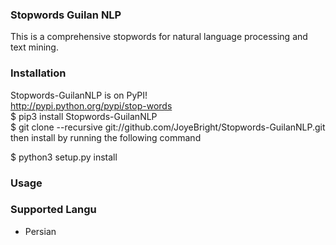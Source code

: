 ### Stopwords Guilan NLP

This is  a comprehensive stopwords for natural language processing and text mining.

### Installation

Stopwords-GuilanNLP is on PyPI!
<br>
http://pypi.python.org/pypi/stop-words
<br>
$ pip3 install Stopwords-GuilanNLP
<br>
$ git clone --recursive git://github.com/JoyeBright/Stopwords-GuilanNLP.git
then install by running the following command <br>

$ python3 setup.py install


### Usage


### Supported Langu
   * Persian

